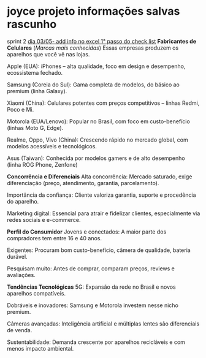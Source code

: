 # joyce projeto informações salvas rascunho
sprint 2
<ins>dia 03/05- add info no excel 1° passo do check list</ins>
**Fabricantes de Celulares** (*Marcas mais conhecidas*)
Essas empresas produzem os aparelhos que você vê nas lojas.

Apple (EUA): iPhones – alta qualidade, foco em design e desempenho, ecossistema fechado.

Samsung (Coreia do Sul): Gama completa de modelos, do básico ao premium (linha Galaxy).

Xiaomi (China): Celulares potentes com preços competitivos – linhas Redmi, Poco e Mi.

Motorola (EUA/Lenovo): Popular no Brasil, com foco em custo-benefício (linhas Moto G, Edge).

Realme, Oppo, Vivo (China): Crescendo rápido no mercado global, com modelos acessíveis e tecnológicos.

Asus (Taiwan): Conhecida por modelos gamers e de alto desempenho (linha ROG Phone, Zenfone)

 **Concorrência e Diferenciais**
Alta concorrência: Mercado saturado, exige diferenciação (preço, atendimento, garantia, parcelamento).

Importância da confiança: Cliente valoriza garantia, suporte e procedência do aparelho.

Marketing digital: Essencial para atrair e fidelizar clientes, especialmente via redes sociais e e-commerce.

**Perfil do Consumidor**
Jovens e conectados: A maior parte dos compradores tem entre 16 e 40 anos.

Exigentes: Procuram bom custo-benefício, câmera de qualidade, bateria durável.

Pesquisam muito: Antes de comprar, comparam preços, reviews e avaliações.

**Tendências Tecnológicas**
5G: Expansão da rede no Brasil e novos aparelhos compatíveis.

Dobráveis e inovadores: Samsung e Motorola investem nesse nicho premium.

Câmeras avançadas: Inteligência artificial e múltiplas lentes são diferenciais de venda.

Sustentabilidade: Demanda crescente por aparelhos recicláveis e com menos impacto ambiental.
